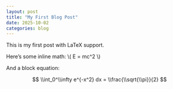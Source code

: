 ```yaml
---
layout: post
title: "My First Blog Post"
date: 2025-10-02
categories: blog
---
```


This is my first post with LaTeX support.

Here’s some inline math: \\( E = mc^2 \\)

And a block equation:

$$
\\int_0^\\infty e^{-x^2} dx = \\frac{\\sqrt{\\pi}}{2}
$$
